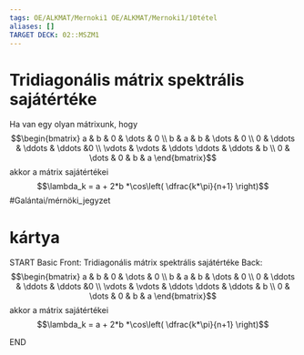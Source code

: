 ```yaml
---
tags: OE/ALKMAT/Mernoki1 OE/ALKMAT/Mernoki1/10tétel 
aliases: []
TARGET DECK: 02::MSZM1
---
```


# Tridiagonális mátrix spektrális sajátértéke
Ha van egy olyan mátrixunk, hogy 
$$\begin{bmatrix}
	a & b & 0 & \dots & 0 \\
	b & a & b & \dots & 0 \\
	0 & \ddots & \ddots & \ddots &0 \\
	\vdots & \vdots & \ddots \ddots & \ddots & b \\
	0 & \dots & 0 & b & a
\end{bmatrix}$$
akkor a mátrix sajátértékei
$$\lambda_k = a + 2*b *\cos\left( \dfrac{k*\pi}{n+1} \right)$$
#Galántai/mérnöki_jegyzet 

# kártya
START
Basic
Front:
Tridiagonális mátrix spektrális sajátértéke
Back:
$$\begin{bmatrix}
	a & b & 0 & \dots & 0 \\
	b & a & b & \dots & 0 \\
	0 & \ddots & \ddots & \ddots &0 \\
	\vdots & \vdots & \ddots \ddots & \ddots & b \\
	0 & \dots & 0 & b & a
\end{bmatrix}$$
akkor a mátrix sajátértékei
$$\lambda_k = a + 2*b *\cos\left( \dfrac{k*\pi}{n+1} \right)$$
<!--ID: 1687536715241-->
END